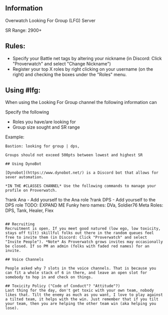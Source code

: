 ## Information

Overwatch Looking For Group (LFG) Server

SR Range: 2900+

## Rules:
- Specify your Battle net tags by altering your nickname (in Discord: Click "Proverwatch" and select "Change Nickname")
- Register your top X roles by right clicking on your username (on the right) and checking the boxes under the "Roles" menu.

## Using #lfg:

When using the Looking For Group channel the following information can 

Specify the following
- Roles you have/are looking for
- Group size sought and SR range

Example:
```
Bastion: looking for group | dps, 

Groups should not exceed 500pts between lowest and highest SR

## Using DynoBot

[Dynobot](https://www.dynobot.net/) is a Discord bot that allows for sever automation.

*IN THE #CLASSES CHANNEL* Use the following commands to manage your profile on Proverwatch.

```
?rank Ana      - Add yourself to the Ana role
?rank DPS      - Add yourself to the DPS role
TODO: EXPAND ME
Funky hero names: DVa, Soldier76
Meta Roles: DPS, Tank, Healer, Flex
```

## Recruiting
Recruitment is open. If you meet good natured (low ego, low toxicity, stays off tilt) skillful folks out there in the random queues feel free to invite them (in Discord: Click "Proverwatch" and select "Invite People"). *Note* As Proverwatch grows invites may occasionally be closed. If so PM an admin (folks with faded red names) for an invite.

## Voice Channels

People asked why 7 slots in the voice channels. That is because you can fit a whole stack of 6 in there, and leave an open slot for somebody to hop in and check on things.

## Toxicity Policy ("Code of Conduct"? "Attitude"?)
Last thing for the day, don't get toxic with your own team, nobody likes that. Tilt the enemy as much as you want, I love to play against a tilted team, it helps with the win. Just remember that if you tilt your team, then you are helping the other team win (aka helping you lose).
